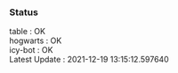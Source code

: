### Status


table : OK  
hogwarts : OK  
icy-bot : OK  
Latest Update : 2021-12-19 13:15:12.597640
